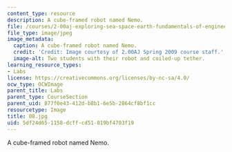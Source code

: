 ```yaml
---
content_type: resource
description: A cube-framed robot named Nemo.
file: /courses/2-00aj-exploring-sea-space-earth-fundamentals-of-engineering-design-spring-2009/5df24d651158dcffcd51819bf4703f19_08.jpg
file_type: image/jpeg
image_metadata:
  caption: A cube-framed robot named Nemo.
  credit: 'Credit: Image courtesy of 2.00AJ Spring 2009 course staff.'
  image-alt: Two students with their robot and coiled-up tether.
learning_resource_types:
- Labs
license: https://creativecommons.org/licenses/by-nc-sa/4.0/
ocw_type: OCWImage
parent_title: Labs
parent_type: CourseSection
parent_uid: 877f0e43-412d-b8b1-6e5b-2864cf8bf1cc
resourcetype: Image
title: 08.jpg
uid: 5df24d65-1158-dcff-cd51-819bf4703f19
---
```

A cube-framed robot named Nemo.